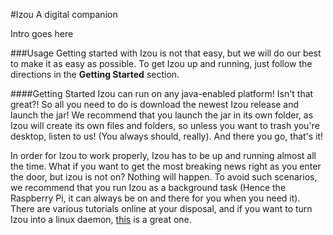 #Izou
A digital companion

Intro goes here

###Usage
Getting started with Izou is not that easy, but we will do our best to make it as easy as possible. To get Izou up and running, just follow the directions in the **Getting Started** section. 

####Getting Started
Izou can run on any java-enabled platform! Isn't that great?! So all you need to do is download the newest Izou release and launch the jar! We recommend that you launch the jar in its own folder, as Izou will create its own files and folders, so unless you want to trash you're desktop, listen to us! (You always should, really). And there you go, that's it! 

In order for Izou to work properly, Izou has to be up and running almost all the time. What if you want to get the most breaking news right as you enter the door, but izou is not on? Nothing will happen. To avoid such scenarios, we recommend that you run Izou as a background task (Hence the Raspberry Pi, it can always be on and there for you when you need it). There are various tutorials online at your disposal, and if you want to turn Izou into a linux daemon, [this](http://raspberrypi.stackexchange.com/questions/13034/executing-a-jar-file-when-raspberry-boots-up) is a great one. 


